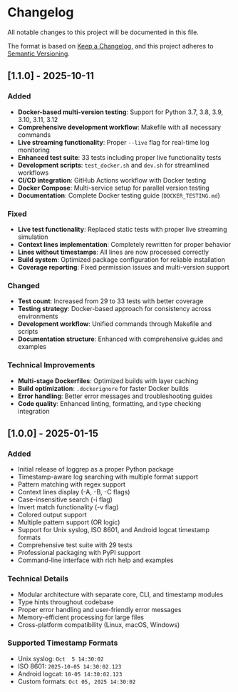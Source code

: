 # Changelog

All notable changes to this project will be documented in this file.

The format is based on [Keep a Changelog](https://keepachangelog.com/en/1.0.0/),
and this project adheres to [Semantic Versioning](https://semver.org/spec/v2.0.0.html).

## [1.1.0] - 2025-10-11

### Added
- **Docker-based multi-version testing**: Support for Python 3.7, 3.8, 3.9, 3.10, 3.11, 3.12
- **Comprehensive development workflow**: Makefile with all necessary commands
- **Live streaming functionality**: Proper `--live` flag for real-time log monitoring
- **Enhanced test suite**: 33 tests including proper live functionality tests
- **Development scripts**: `test_docker.sh` and `dev.sh` for streamlined workflows
- **CI/CD integration**: GitHub Actions workflow with Docker testing
- **Docker Compose**: Multi-service setup for parallel version testing
- **Documentation**: Complete Docker testing guide (`DOCKER_TESTING.md`)

### Fixed
- **Live test functionality**: Replaced static tests with proper live streaming simulation
- **Context lines implementation**: Completely rewritten for proper behavior
- **Lines without timestamps**: All lines are now processed correctly
- **Build system**: Optimized package configuration for reliable installation
- **Coverage reporting**: Fixed permission issues and multi-version support

### Changed
- **Test count**: Increased from 29 to 33 tests with better coverage
- **Testing strategy**: Docker-based approach for consistency across environments
- **Development workflow**: Unified commands through Makefile and scripts
- **Documentation structure**: Enhanced with comprehensive guides and examples

### Technical Improvements
- **Multi-stage Dockerfiles**: Optimized builds with layer caching
- **Build optimization**: `.dockerignore` for faster Docker builds
- **Error handling**: Better error messages and troubleshooting guides
- **Code quality**: Enhanced linting, formatting, and type checking integration

## [1.0.0] - 2025-01-15

### Added
- Initial release of loggrep as a proper Python package
- Timestamp-aware log searching with multiple format support
- Pattern matching with regex support
- Context lines display (-A, -B, -C flags)
- Case-insensitive search (-i flag)
- Invert match functionality (-v flag)
- Colored output support
- Multiple pattern support (OR logic)
- Support for Unix syslog, ISO 8601, and Android logcat timestamp formats
- Comprehensive test suite with 29 tests
- Professional packaging with PyPI support
- Command-line interface with rich help and examples

### Technical Details
- Modular architecture with separate core, CLI, and timestamp modules
- Type hints throughout codebase
- Proper error handling and user-friendly error messages
- Memory-efficient processing for large files
- Cross-platform compatibility (Linux, macOS, Windows)

### Supported Timestamp Formats
- Unix syslog: `Oct  5 14:30:02`
- ISO 8601: `2025-10-05 14:30:02.123`
- Android logcat: `10-05 14:30:02.123`
- Custom formats: `Oct 05, 2025 14:30:02`